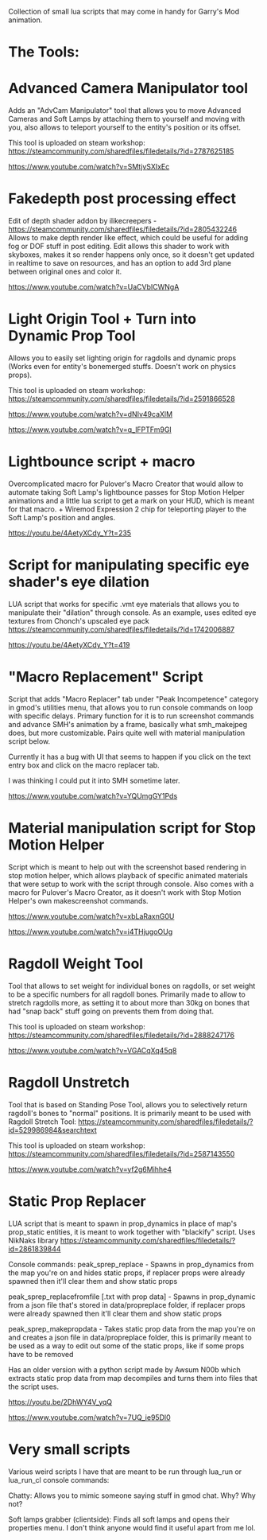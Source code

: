 Collection of small lua scripts that may come in handy for Garry's Mod animation.

The Tools:
==========
Advanced Camera Manipulator tool
==========
Adds an "AdvCam Manipulator" tool that allows you to move Advanced Cameras and Soft Lamps by attaching them to yourself and moving with you, also allows to teleport yourself to the entity's position or its offset.

This tool is uploaded on steam workshop: https://steamcommunity.com/sharedfiles/filedetails/?id=2787625185

https://www.youtube.com/watch?v=SMtjvSXIxEc

Fakedepth post processing effect
==========
Edit of depth shader addon by ilikecreepers - https://steamcommunity.com/sharedfiles/filedetails/?id=2805432246
Allows to make depth render like effect, which could be useful for adding fog or DOF stuff in post editing. Edit allows this shader to work with skyboxes, makes it so render happens only once, so it doesn't get updated in realtime to save on resources, and has an option to add 3rd plane between original ones and color it.

https://www.youtube.com/watch?v=UaCVbICWNgA

Light Origin Tool + Turn into Dynamic Prop Tool
==========
Allows you to easily set lighting origin for ragdolls and dynamic props (Works even for entity's bonemerged stuffs. Doesn't work on physics props).

This tool is uploaded on steam workshop: https://steamcommunity.com/sharedfiles/filedetails/?id=2591866528

https://www.youtube.com/watch?v=dNIv49caXlM

https://www.youtube.com/watch?v=q_lFPTFm9GI

Lightbounce script + macro
==========
Overcomplicated macro for Pulover's Macro Creator that would allow to automate taking Soft Lamp's lightbounce passes for Stop Motion Helper animations and a little lua script to get a mark on your HUD, which is meant for that macro. + Wiremod Expression 2 chip for teleporting player to the Soft Lamp's position and angles.

https://youtu.be/4AetyXCdy_Y?t=235

Script for manipulating specific eye shader's eye dilation
==========
LUA  script that works for specific .vmt eye materials that allows you to manipulate their "dilation" through console. As an example, uses edited eye textures from Chonch's upscaled eye pack https://steamcommunity.com/sharedfiles/filedetails/?id=1742006887

https://youtu.be/4AetyXCdy_Y?t=419

"Macro Replacement" Script
==========================
Script that adds "Macro Replacer" tab under "Peak Incompetence" category in gmod's utilities menu, that allows you to run console commands on loop with specific delays. Primary function for it is to run screenshot commands and advance SMH's animation by a frame, basically what smh_makejpeg does, but more customizable. Pairs quite well with material manipulation script below.

Currently it has a bug with UI that seems to happen if you click on the text entry box and click on the macro replacer tab.

I was thinking I could put it into SMH sometime later.

https://www.youtube.com/watch?v=YQUmgGY1Pds

Material manipulation script for Stop Motion Helper
==========
Script which is meant to help out with the screenshot based rendering in stop motion helper, which allows playback of specific animated materials that were setup to work with the script through console. Also comes with a macro for Pulover's Macro Creator, as it doesn't work with Stop Motion Helper's own makescreenshot commands.

https://www.youtube.com/watch?v=xbLaRaxnG0U

https://www.youtube.com/watch?v=i4THjugoOUg

Ragdoll Weight Tool
==========
Tool that allows to set weight for individual bones on ragdolls, or set weight to be a specific numbers for all ragdoll bones. Primarily made to allow to stretch ragdolls more, as setting it to about more than 30kg on bones that had "snap back" stuff going on prevents them from doing that.

This tool is uploaded on steam workshop: https://steamcommunity.com/sharedfiles/filedetails/?id=2888247176

https://www.youtube.com/watch?v=VGACqXq45q8

Ragdoll Unstretch
==========
Tool that is based on Standing Pose Tool, allows you to selectively return ragdoll's bones to "normal" positions. It is primarily meant to be used with Ragdoll Stretch Tool: https://steamcommunity.com/sharedfiles/filedetails/?id=529986984&searchtext

This tool is uploaded on steam workshop: https://steamcommunity.com/sharedfiles/filedetails/?id=2587143550

https://www.youtube.com/watch?v=yf2g6Mihhe4

Static Prop Replacer
==========
LUA script that is meant to spawn in prop_dynamics in place of map's prop_static entities, it is meant to work together with "blackify" script. Uses NikNaks library https://steamcommunity.com/sharedfiles/filedetails/?id=2861839844

Console commands:
peak_sprep_replace - Spawns in prop_dynamics from the map you're on and hides static props, if replacer props were already spawned then it'll clear them and show static props

peak_sprep_replacefromfile [.txt with prop data] - Spawns in prop_dynamic from a json file that's stored in data/propreplace folder, if replacer props were already spawned then it'll clear them and show static props

peak_sprep_makepropdata - Takes static prop data from the map you're on and creates a json file in data/propreplace folder, this is primarily meant to be used as a way to edit out some of the static props, like if some props have to be removed

Has an older version with a python script made by Awsum N00b which extracts static prop data from map decompiles and turns them into files that the script uses.

https://youtu.be/2DhWY4V_yqQ

https://www.youtube.com/watch?v=7UQ_ie95Dl0

Very small scripts
==========
Various weird scripts I have that are meant to be run through lua_run or lua_run_cl console commands:

Chatty: Allows you to mimic someone saying stuff in gmod chat. Why? Why not?

Soft lamps grabber (clientside): Finds all soft lamps and opens their properties menu. I don't think anyone would find it useful apart from me lol.
